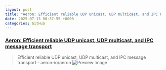 ```yaml
---
layout: post
title: "Aeron: Efficient reliable UDP unicast, UDP multicast, and IPC message transport"
date: 2025-07-13 06:37:55 +0000
categories: GitHub
---
```


### [Aeron: Efficient reliable UDP unicast, UDP multicast, and IPC message transport](https://github.com/aeron-io/aeron)

> Efficient reliable UDP unicast, UDP multicast, and IPC message transport - aeron-io/aeron
![Preview Image](https://opengraph.githubassets.com/8ed74e4069fe95941cb710f4ef2ca9f45fd2495e91030b070422ac5b18deeb08/aeron-io/aeron)

